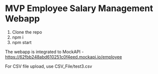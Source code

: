 # MVP Employee Salary Management Webapp

1. Clone the repo
2. npm i
3. npm start

The webapp is integrated to MockAPI - https://62fbb248abd610251c0f4eed.mockapi.io/employee

For CSV file upload, use CSV_File/test3.csv
